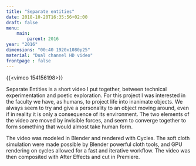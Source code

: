 ```yaml
---
title: "Separate entities"
date: 2018-10-20T16:35:56+02:00
draft: false
menu:
    main:   
        parent: 2016
year: "2016"
dimensions: "00:40 1920x1080p25"
material: "Dual channel HD video"
frontpage : false 
---
```


{{<vimeo 154156198>}}

Separate Entities is a short video I put together, between technical experimentation and poetic exploration. For this project I was interested in the faculty we have, as humans, to project life into inanimate objects. We always seem to try and give a personality to an object moving around, even if in reality it is only a consequence of its environment. The two elements of the video are moved by invisible forces, and seem to converge together to form something that would almost take human form.
					
The video was modeled in Blender and rendered with Cycles. The soft cloth simulation were made possible by Blender powerful cloth  tools, and GPU rendering on cycles allowed for a fast and iterative workflow. The video was then composited with After Effects and cut in Premiere.